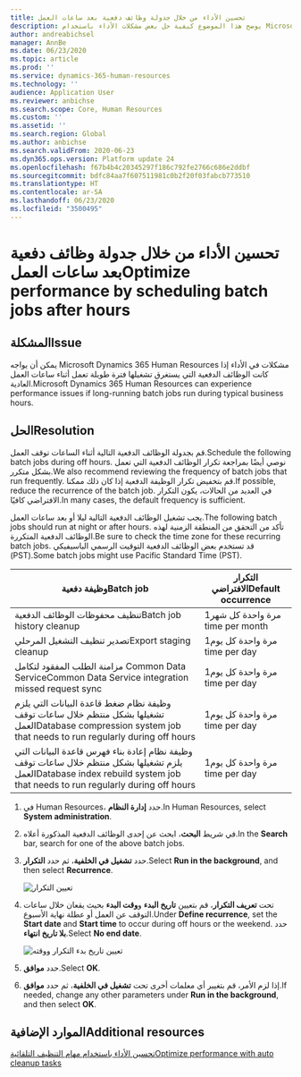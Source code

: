 ```yaml
---
title: تحسين الأداء من خلال جدولة وظائف دفعية بعد ساعات العمل
description: يوضح هذا الموضوع كيفية حل بعض مشكلات الأداء باستخدام Microsoft Dynamics 365 Human Resources عن طريق جدولة الوظائف الدفعية التي يستغرق تشغيلها فترة طويلة بعد ساعات العمل.
author: andreabichsel
manager: AnnBe
ms.date: 06/23/2020
ms.topic: article
ms.prod: ''
ms.service: dynamics-365-human-resources
ms.technology: ''
audience: Application User
ms.reviewer: anbichse
ms.search.scope: Core, Human Resources
ms.custom: ''
ms.assetid: ''
ms.search.region: Global
ms.author: anbichse
ms.search.validFrom: 2020-06-23
ms.dyn365.ops.version: Platform update 24
ms.openlocfilehash: f67b4b4c20345297f186c792fe2766c686e2ddbf
ms.sourcegitcommit: bdfc84aa7f607511981c0b2f20f03fabcb773510
ms.translationtype: HT
ms.contentlocale: ar-SA
ms.lasthandoff: 06/23/2020
ms.locfileid: "3500495"
---
```

# <a name="optimize-performance-by-scheduling-batch-jobs-after-hours"></a><span data-ttu-id="ce51e-103">تحسين الأداء من خلال جدولة وظائف دفعية بعد ساعات العمل</span><span class="sxs-lookup"><span data-stu-id="ce51e-103">Optimize performance by scheduling batch jobs after hours</span></span>

## <a name="issue"></a><span data-ttu-id="ce51e-104">المشكلة</span><span class="sxs-lookup"><span data-stu-id="ce51e-104">Issue</span></span>

<span data-ttu-id="ce51e-105">يمكن أن يواجه Microsoft Dynamics 365 Human Resources مشكلات في الأداء إذا كانت الوظائف الدفعية التي يستغرق تشغيلها فترة طويلة تعمل أثناء ساعات العمل العادية.</span><span class="sxs-lookup"><span data-stu-id="ce51e-105">Microsoft Dynamics 365 Human Resources can experience performance issues if long-running batch jobs run during typical business hours.</span></span>

## <a name="resolution"></a><span data-ttu-id="ce51e-106">الحل‬</span><span class="sxs-lookup"><span data-stu-id="ce51e-106">Resolution</span></span>

<span data-ttu-id="ce51e-107">قم بجدولة الوظائف الدفعية التالية أثناء الساعات توقف العمل.</span><span class="sxs-lookup"><span data-stu-id="ce51e-107">Schedule the following batch jobs during off hours.</span></span> <span data-ttu-id="ce51e-108">نوصي أيضًا بمراجعة تكرار الوظائف الدفعية التي تعمل بشكل متكرر.</span><span class="sxs-lookup"><span data-stu-id="ce51e-108">We also recommend reviewing the frequency of batch jobs that run frequently.</span></span> <span data-ttu-id="ce51e-109">قم بتخفيض تكرار الوظيفة الدفعية إذا كان ذلك ممكنا.</span><span class="sxs-lookup"><span data-stu-id="ce51e-109">If possible, reduce the recurrence of the batch job.</span></span> <span data-ttu-id="ce51e-110">في العديد من الحالات، يكون التكرار الافتراضي كافيًا.</span><span class="sxs-lookup"><span data-stu-id="ce51e-110">In many cases, the default frequency is sufficient.</span></span>

<span data-ttu-id="ce51e-111">يجب تشغيل الوظائف الدفعية التالية ليلا أو بعد ساعات العمل.</span><span class="sxs-lookup"><span data-stu-id="ce51e-111">The following batch jobs should run at night or after hours.</span></span> <span data-ttu-id="ce51e-112">تأكد من التحقق من المنطقة الزمنية لهذه الوظائف الدفعية المتكررة.</span><span class="sxs-lookup"><span data-stu-id="ce51e-112">Be sure to check the time zone for these recurring batch jobs.</span></span> <span data-ttu-id="ce51e-113">قد تستخدم بعض الوظائف الدفعية التوقيت الرسمي الباسيفيكي (PST).</span><span class="sxs-lookup"><span data-stu-id="ce51e-113">Some batch jobs might use Pacific Standard Time (PST).</span></span>

| <span data-ttu-id="ce51e-114">وظيفة دفعية</span><span class="sxs-lookup"><span data-stu-id="ce51e-114">Batch job</span></span> | <span data-ttu-id="ce51e-115">التكرار الافتراضي</span><span class="sxs-lookup"><span data-stu-id="ce51e-115">Default occurrence</span></span> |
| --- | --- |
| <span data-ttu-id="ce51e-116">تنظيف محفوظات الوظائف الدفعية</span><span class="sxs-lookup"><span data-stu-id="ce51e-116">Batch job history cleanup</span></span> | <span data-ttu-id="ce51e-117">مرة واحدة كل شهر</span><span class="sxs-lookup"><span data-stu-id="ce51e-117">1 time per month</span></span> |
| <span data-ttu-id="ce51e-118">تصدير تنظيف التشغيل المرحلي</span><span class="sxs-lookup"><span data-stu-id="ce51e-118">Export staging cleanup</span></span> | <span data-ttu-id="ce51e-119">مرة واحدة كل يوم</span><span class="sxs-lookup"><span data-stu-id="ce51e-119">1 time per day</span></span> |
| <span data-ttu-id="ce51e-120">مزامنة الطلب المفقود لتكامل Common Data Service</span><span class="sxs-lookup"><span data-stu-id="ce51e-120">Common Data Service integration missed request sync</span></span> | <span data-ttu-id="ce51e-121">مرة واحدة كل يوم</span><span class="sxs-lookup"><span data-stu-id="ce51e-121">1 time per day</span></span> |
| <span data-ttu-id="ce51e-122">وظيفة نظام ضغط قاعدة البيانات التي يلزم تشغيلها بشكل منتظم خلال ساعات توقف العمل</span><span class="sxs-lookup"><span data-stu-id="ce51e-122">Database compression system job that needs to run regularly during off hours</span></span> | <span data-ttu-id="ce51e-123">مرة واحدة كل يوم</span><span class="sxs-lookup"><span data-stu-id="ce51e-123">1 time per day</span></span> |
| <span data-ttu-id="ce51e-124">وظيفة نظام إعادة بناء فهرس قاعدة البيانات التي يلزم تشغيلها بشكل منتظم خلال ساعات توقف العمل</span><span class="sxs-lookup"><span data-stu-id="ce51e-124">Database index rebuild system job that needs to run regularly during off hours</span></span> | <span data-ttu-id="ce51e-125">مرة واحدة كل يوم</span><span class="sxs-lookup"><span data-stu-id="ce51e-125">1 time per day</span></span> |

1. <span data-ttu-id="ce51e-126">في Human Resources، حدد **إدارة النظام**.</span><span class="sxs-lookup"><span data-stu-id="ce51e-126">In Human Resources, select **System administration**.</span></span>

2. <span data-ttu-id="ce51e-127">في شريط **البحث**، ابحث عن إحدى الوظائف الدفعية المذكورة أعلاه.</span><span class="sxs-lookup"><span data-stu-id="ce51e-127">In the **Search** bar, search for one of the above batch jobs.</span></span>

3. <span data-ttu-id="ce51e-128">حدد **تشغيل في الخلفية**، ثم حدد **التكرار**.</span><span class="sxs-lookup"><span data-stu-id="ce51e-128">Select **Run in the background**, and then select **Recurrence**.</span></span>

   ![تعيين التكرار](media/talent-batch-history-cleanup-recurrence.png)

4. <span data-ttu-id="ce51e-130">تحت **تعريف التكرار**، قم بتعيين **تاريخ البدء** و**وقت البدء** بحيث يقعان خلال ساعات التوقف عن العمل أو عطلة نهاية الأسبوع.</span><span class="sxs-lookup"><span data-stu-id="ce51e-130">Under **Define recurrence**, set the **Start date** and **Start time** to occur during off hours or the weekend.</span></span> <span data-ttu-id="ce51e-131">حدد **بلا تاريخ انتهاء**.</span><span class="sxs-lookup"><span data-stu-id="ce51e-131">Select **No end date**.</span></span> 

   ![تعيين تاريخ بدء التكرار ووقته](media/talent-batch-history-cleanup-define-recurrence.png)

5. <span data-ttu-id="ce51e-133">حدد **موافق**.</span><span class="sxs-lookup"><span data-stu-id="ce51e-133">Select **OK**.</span></span>

6. <span data-ttu-id="ce51e-134">إذا لزم الأمر، قم بتغيير أي معلمات أخرى تحت **تشغيل في الخلفية**، ثم حدد **موافق**.</span><span class="sxs-lookup"><span data-stu-id="ce51e-134">If needed, change any other parameters under **Run in the background**, and then select **OK**.</span></span>

## <a name="additional-resources"></a><span data-ttu-id="ce51e-135">الموارد الإضافية</span><span class="sxs-lookup"><span data-stu-id="ce51e-135">Additional resources</span></span>

[<span data-ttu-id="ce51e-136">تحسين الأداء باستخدام مهام التنظيف التلقائية</span><span class="sxs-lookup"><span data-stu-id="ce51e-136">Optimize performance with auto cleanup tasks</span></span>](hr-admin-troubleshooting-batch-history.md)
